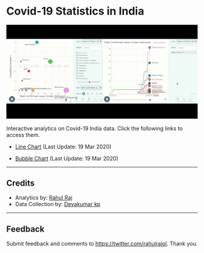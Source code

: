 # Covid-19 Statistics in India

![line](/imgs/demo.gif)


Interactive analytics on Covid-19 India data. Click the following links to access them.

- [Line Chart](http://randomwalk.in/covid19India/line/) (Last Update: 19 Mar 2020)

- [Bubble Chart](http://randomwalk.in/covid19India/bubble/) (Last Update: 19 Mar 2020)


------------------------------------------

## Credits

- Analytics by: [Rahul Raj](https://twitter.com/rahulrajpl)
- Data Collection by: [Devakumar kp](https://github.com/imdevskp)

------------------------------------------

## Feedback


Submit feedback and comments to https://twitter.com/rahulrajpl.
Thank you.